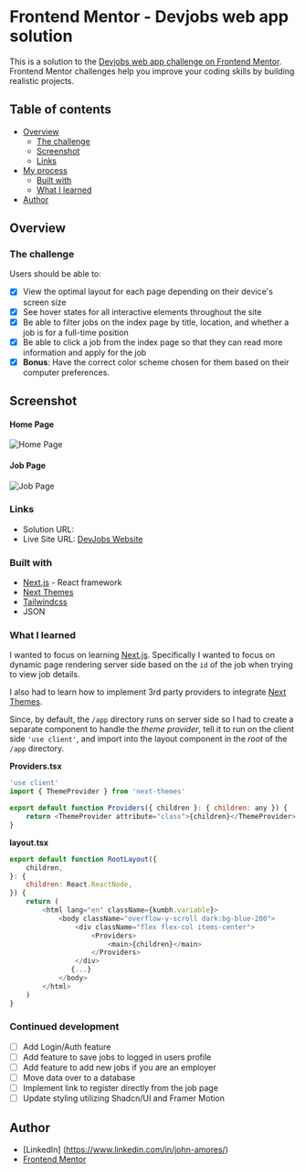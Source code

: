 # Frontend Mentor - Devjobs web app solution

This is a solution to the [Devjobs web app challenge on Frontend Mentor](https://www.frontendmentor.io/challenges/devjobs-web-app-HuvC_LP4l). Frontend Mentor challenges help you improve your coding skills by building realistic projects.

## Table of contents

-   [Overview](#overview)
    -   [The challenge](#the-challenge)
    -   [Screenshot](#screenshot)
    -   [Links](#links)
-   [My process](#my-process)
    -   [Built with](#built-with)
    -   [What I learned](#what-i-learned)
-   [Author](#author)

## Overview

### The challenge

Users should be able to:

-   [x] View the optimal layout for each page depending on their device's screen size
-   [x] See hover states for all interactive elements throughout the site
-   [x] Be able to filter jobs on the index page by title, location, and whether a job is for a full-time position
-   [x] Be able to click a job from the index page so that they can read more information and apply for the job
-   [x] **Bonus**: Have the correct color scheme chosen for them based on their computer preferences.

## Screenshot

#### Home Page
![Home Page](../screenshots/HomePage.png)

#### Job Page
![Job Page](../screenshots/JobPage.png)


### Links

-   Solution URL:
-   Live Site URL: [DevJobs Website](https://development-jobs.vercel.app)

### Built with

-   [Next.js](https://nextjs.org/) - React framework
-   [Next Themes](https://github.com/pacocoursey/next-themes)
-   [Tailwindcss](https://www.tailwindcss.com)
-   JSON

### What I learned

I wanted to focus on learning [Next.js](https://www.nextjs.org). Specifically I wanted to focus on dynamic page rendering server side based on the `id` of the job when trying to view job details.

I also had to learn how to implement 3rd party providers to integrate [Next Themes](https://github.com/pacocoursey/next-themes).

Since, by default, the `/app` directory runs on server side so I had to create a separate component to handle the _theme provider_, tell it to run on the client side `'use client'`, and import into the layout component in the _root_ of the `/app` directory.

**Providers.tsx**

```javascript
'use client'
import { ThemeProvider } from 'next-themes'

export default function Providers({ children }: { children: any }) {
    return <ThemeProvider attribute="class">{children}</ThemeProvider>
}
```

**layout.tsx**

```javascript
export default function RootLayout({
    children,
}: {
    children: React.ReactNode,
}) {
    return (
        <html lang="en" className={kumbh.variable}>
            <body className="overflow-y-scroll dark:bg-blue-200">
                <div className="flex flex-col items-center">
                    <Providers>
                        <main>{children}</main>
                    </Providers>
                </div>
               {...}
            </body>
        </html>
    )
}
```

### Continued development

-   [ ] Add Login/Auth feature
-   [ ] Add feature to save jobs to logged in users profile
-   [ ] Add feature to add new jobs if you are an employer
-   [ ] Move data over to a database
-   [ ] Implement link to register directly from the job page
-   [ ] Update styling utilizing Shadcn/UI and Framer Motion

## Author

-   [LinkedIn] (https://www.linkedin.com/in/john-amores/)
-   [Frontend Mentor](https://www.frontendmentor.io/profile/jamores07)